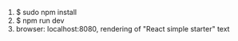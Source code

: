 1. $ sudo npm install
2. $ npm run dev 
3. browser: localhost:8080, rendering of "React simple starter" text 
